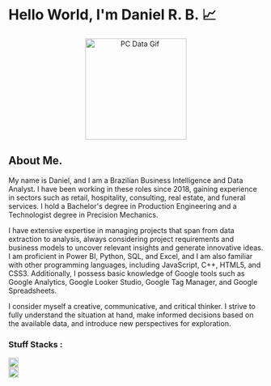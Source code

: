 
# Hello World, I'm Daniel R. B. 📈


<p align = center>
    <img src = "https://media.tenor.com/2unHkuoMLhcAAAAM/data-code.gif" alt = "PC Data Gif" width = 200>
</p>


## About Me. 

My name is Daniel, and I am a Brazilian Business Intelligence and Data Analyst. I have been working in these roles since 2018, gaining experience in sectors such as retail, hospitality, consulting, real estate, and funeral services. I hold a Bachelor's degree in Production Engineering and a Technologist degree in Precision Mechanics.

I have extensive expertise in managing projects that span from data extraction to analysis, always considering project requirements and business models to uncover relevant insights and generate innovative ideas. I am proficient in Power BI, Python, SQL, and Excel, and I am also familiar with other programming languages, including JavaScript, C++, HTML5, and CSS3. Additionally, I possess basic knowledge of Google tools such as Google Analytics, Google Looker Studio, Google Tag Manager, and Google Spreadsheets.

I consider myself a creative, communicative, and critical thinker. I strive to fully understand the situation at hand, make informed decisions based on the available data, and introduce new perspectives for exploration.

### Stuff Stacks :

<div class = "flex-container">
    <div class = "img-icon">
        <img width = 20 height = 20 src="https://cdn.jsdelivr.net/gh/devicons/devicon@latest/icons/python/python-original-wordmark.svg" />          
    </div>
    <div class = "img-icon">
        <img width = 20 height = 20  src="https://cdn.jsdelivr.net/gh/devicons/devicon@latest/icons/microsoftsqlserver/microsoftsqlserver-plain-wordmark.svg" />
    </div>

</div>



